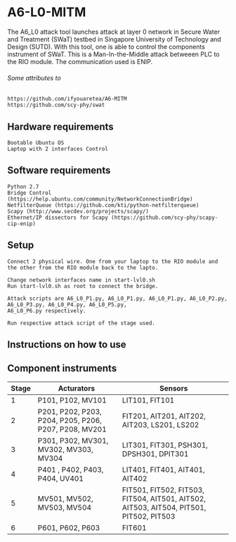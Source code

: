 # A6-L0-MITM

The A6_L0 attack tool launches attack at layer 0 network in Secure Water and Treatment (SWaT) testbed in Singapore University of Technology and Design (SUTD). With this tool, one is able to control the components instrument of SWaT. This is a Man-In-the-Middle attack betweeen PLC to the RIO module. The communication used is ENIP. 


###### Some attributes to 

    https://github.com/ifyouaretea/A6-MITM    
    https://github.com/scy-phy/swat



## Hardware requirements

    Bootable Ubuntu OS
    Laptop with 2 interfaces Control

## Software requirements

    Python 2.7
    Bridge Control (https://help.ubuntu.com/community/NetworkConnectionBridge)
    NetfilterQueue (https://github.com/kti/python-netfilterqueue)
    Scapy (http://www.secdev.org/projects/scapy/)
    Ethernet/IP dissectors for Scapy (https://github.com/scy-phy/scapy-cip-enip)


## Setup

    Connect 2 physical wire. One from your laptop to the RIO module and the other from the RIO module back to the lapto. 
  
    Change network interfaces name in start-lvl0.sh
    Run start-lvl0.sh as root to connect the bridge.
    
    Attack scripts are A6_L0_P1.py, A6_L0_P1.py, A6_L0_P1.py, A6_L0_P2.py, A6_L0_P3.py, A6_L0_P4.py, A6_L0_P5.py,   
    A6_L0_P6.py respectively. 
    
    Run respective attack script of the stage used. 
     
     
     
## Instructions on how to use



## Component instruments
|Stage     |Acturators|Sensors   |
|----------|----------|----------|
|  1| P101, P102,  MV101 | LIT101, FIT101 |
|2| P201, P202, P203, P204, P205, P206, P207, P208, MV201 |FIT201, AIT201, AIT202, AIT203, LS201, LS202| 
|3| P301, P302, MV301, MV302, MV303, MV304 | LIT301, FIT301, PSH301, DPSH301, DPIT301|
|4| P401 , P402, P403, P404, UV401 | LIT401, FIT401, AIT401, AIT402| 
|5| MV501, MV502, MV503, MV504| FIT501, FIT502, FIT503, FIT504,  AIT501, AIT502, AIT503, AIT504, PIT501, PIT502, PIT503|
|6| P601, P602, P603| FIT601|


